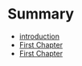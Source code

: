 # Summary

* [introduction](README.md)
* [First Chapter](chapter1.md)
* [First Chapter](CHAPTER1.md)

